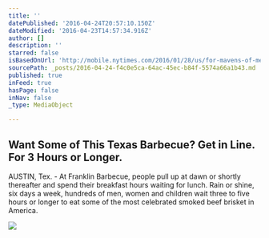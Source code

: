 ```yaml
---
title: ''
datePublished: '2016-04-24T20:57:10.150Z'
dateModified: '2016-04-23T14:57:34.916Z'
author: []
description: ''
starred: false
isBasedOnUrl: 'http://mobile.nytimes.com/2016/01/28/us/for-mavens-of-meat-no-fast-lane-to-slow-cooked-texas-brisket.html?referer='
sourcePath: _posts/2016-04-24-f4c0e5ca-64ac-45ec-b84f-5574a66a1b43.md
published: true
inFeed: true
hasPage: false
inNav: false
_type: MediaObject

---
```

<article style=""><h1>Want Some of This Texas Barbecue? Get in Line. For 3 Hours or Longer.</h1><p>AUSTIN, Tex. - At Franklin Barbecue, people pull up at dawn or shortly thereafter and spend their breakfast hours waiting for lunch. Rain or shine, six days a week, hundreds of men, women and children wait three to five hours or longer to eat some of the most celebrated smoked beef brisket in America.</p><img src="https://cdn1.nyt.com/images/2016/01/27/us/00barbecue-web3/00barbecue-web3-articleLarge.jpg" /></article>